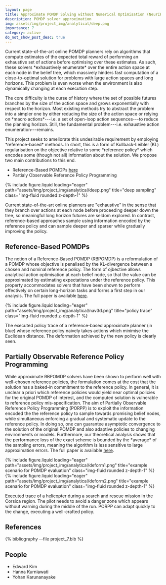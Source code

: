```yaml
---
layout: page
title: Approximate POMDP Solving without Numerical Optimisation (NeurIPS + IJCAI)
description: POMDP solver approximation
img: assets/img/project_img/analytical/deep.png
importance: 7
category: active
do_not_show_post_desc: true
---
```


<p class="text-justify">
Current state-of-the-art online POMDP planners rely on algorithms that compute estimates of the expected total 
reward of performing an exhaustive set of actions before optimising over these estimates. 
As such, these solvers *exhaustively enumerate* over the entire action space at each node in the belief tree, 
which massively hinders fast computation of a close-to-optimal solution for problems with large action spaces and long horizons. 
This problem is even worse when the environment is also dynamically changing at each execution step.
</p>

<p class="text-justify">
The core difficulty is the curse of history where the set of possible futures branches by the size of the action space and grows exponentially with respect to the horizon.
Most existing methods try to abstract the problem into a simpler one by either reducing the size of the action space or relying on *macro actions*---i.e. a set of open-loop action sequences---to reduce the planning horizon.
Still, the fundamental problem---i.e. exhaustive action enumeration---remains.
</p>

<p class="text-justify">
This project seeks to ameliorate this undesirable requirement by employing *reference-based* methods.
In short, this is a form of Kullback-Leibler (KL) regularisation on the objective relative to some *reference policy*
which encodes some (though not all) information about the solution.
We propose two main contributions to this end.
</p>

<ul>
    <li>Reference-Based POMDPs <a target="_blank" href="/assets/pdf/papers/neurips23.pdf" >here</a></li>
    <li>Partialy Observable Reference Policy Programming 
</ul>

{% include figure.liquid loading="eager" path="assets/img/project_img/analytical/deep.png" title="deep sampling" class="img-fluid rounded z-depth-1" %}
<div class="caption">
    Current state-of-the-art online planners are "exhaustive" in the sense that they branch over actions at each node before proceeding deeper down the tree, so meaningful long horizon futures are seldom explored.
    In contrast, reference-based approaches sample using information encoded by the reference policy and can sample deeper and sparser while gradually improving the policy.
</div>

<h2>
Reference-Based POMDPs
</h2> 

<p class="text-justify">
The notion of a Reference-Based POMDP (RBPOMDP) is a reformulation of a POMDP whose objective is penalised by the KL-divergence between a chosen and nominal reference policy.
The form of ojbective allows analytical action optimisation at each belief node, so that the value can be approximated by estimating expectations under the reference policy.
This property accommodates solvers that have been shown to perform effectively on certain long-horizon tasks and forms a first step in our analysis.
The full paper is available <a target="_blank" href="/assets/pdf/papers/neurips23.pdf" >here</a></li>.
</p>


{% include figure.liquid loading="eager" path="assets/img/project_img/analytical/nav3d.png" title="policy trace" class="img-fluid rounded z-depth-1" %}
<div class="caption">
    The executed policy trace of a reference-based approximate planner (in blue) whose reference policy naively takes actions which minimise the Euclidean distance. The deformation achieved by the new policy is clearly seen.
</div>

<h2>
Partially Observable Reference Policy Programming
</h2>


<p class="text-justify">
While approximate RBPOMDP solvers have been shown to perform well with well-chosen reference policies, the formulation comes at the cost that the solution has a baked-in commitment to the reference policy.
In general, it is unclear a priori which reference policies would yield near optimal policies for the original POMDP of interest, and the computed solution is vulnerable to reference policy mis-specification.
The aim of Partially Observable Reference Policy Programming (PORPP) is to exploit the information encoded the the reference policy to sample towards promising belief nodes, while simultaneous enforcing a gradual and systematic
update to the reference policy. In doing so, one can guarantee asymptotic convergence to the solution of the original POMDP and also adaptive policies to changing environments or models.
Furthermore, our theoretical analysis shows that the performance loss of the exact scheme is bounded by the *average* of the sampling errors,
meaning the algorithm is less sensitive to large approximation errors.
The full paper is available <a target="_blank" href="/assets/pdf/papers/ijcai25.pdf" >here</a></li>.
<p>

{% include figure.liquid loading="eager" path="assets/img/project_img/analytical/deform1.png" title="example scenario
for POMDP evaluation" class="img-fluid rounded z-depth-1" %}
{% include figure.liquid loading="eager" path="assets/img/project_img/analytical/deform2.png" title="example scenario
for POMDP evaluation" class="img-fluid rounded z-depth-1" %}
<div class="caption">
Executed trace of a helicopter during a search and rescue mission in the Corsica region. The pilot needs to avoid a danger zone which appears without warning during the middle of the run. PORPP can adapt quickly to the change, executing a well-crafted policy.
</div> 

<h2> References </h2>

<div class="publications">
   {% bibliography --file project_7.bib %}
</div>

<h2> People </h2>
<ul>
    <li>Edward Kim</li>
    <li>Hanna Kurniawati</li>
    <li>Yohan Karunanayake</li>
</ul>